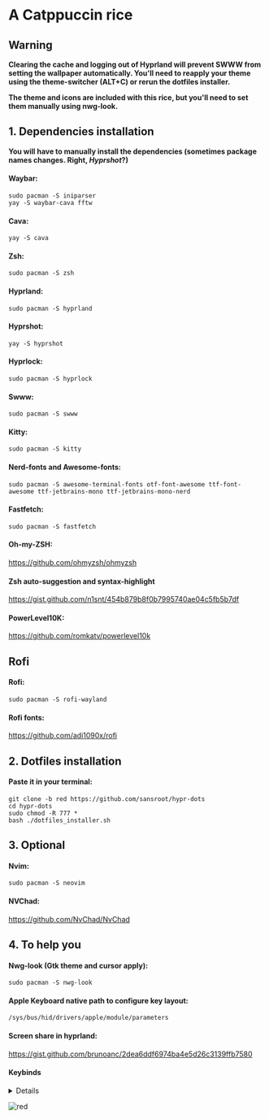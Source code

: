 # A Catppuccin rice
## Warning
**Clearing the cache and logging out of Hyprland will prevent SWWW from setting the wallpaper automatically. You'll need to reapply your theme using the theme-switcher (ALT+C) or rerun the dotfiles installer.**

**The theme and icons are included with this rice, but you'll need to set them manually using nwg-look.**
## 1. Dependencies installation

**You will have to manually install the dependencies (sometimes package names changes. Right, ***Hyprshot***?)**

#### Waybar:
```
sudo pacman -S iniparser
yay -S waybar-cava fftw
```
#### Cava:
```
yay -S cava
```
#### Zsh: 
```
sudo pacman -S zsh 
```
#### Hyprland: 
```
sudo pacman -S hyprland 
```
#### Hyprshot: 
```
yay -S hyprshot 
```
#### Hyprlock: 
```
sudo pacman -S hyprlock 
```
#### Swww: 
```
sudo pacman -S swww 
```
#### Kitty: 
```
sudo pacman -S kitty 
```
#### Nerd-fonts and Awesome-fonts: 
```
sudo pacman -S awesome-terminal-fonts otf-font-awesome ttf-font-awesome ttf-jetbrains-mono ttf-jetbrains-mono-nerd
```
#### Fastfetch: 
```
sudo pacman -S fastfetch 
```
#### Oh-my-ZSH: 

<a>https://github.com/ohmyzsh/ohmyzsh</a>

#### Zsh auto-suggestion and syntax-highlight

<a>https://gist.github.com/n1snt/454b879b8f0b7995740ae04c5fb5b7df</a>

#### PowerLevel10K:

<a>https://github.com/romkatv/powerlevel10k</a>
## Rofi
#### Rofi:
  ```
  sudo pacman -S rofi-wayland 
  ```
#### Rofi fonts:

  <a>https://github.com/adi1090x/rofi</a>

## 2. Dotfiles installation
#### Paste it in your terminal:
```
git clone -b red https://github.com/sansroot/hypr-dots
cd hypr-dots
sudo chmod -R 777 *
bash ./dotfiles_installer.sh
```

  

## 3. Optional

#### Nvim: 
```
sudo pacman -S neovim 
```
#### NVChad: 

<a>https://github.com/NvChad/NvChad</a>





## 4. To help you


#### Nwg-look (Gtk theme and cursor apply): 
```
sudo pacman -S nwg-look
```
#### Apple Keyboard native path to configure key layout: 
```
/sys/bus/hid/drivers/apple/module/parameters
```
#### Screen share in hyprland: 
<a>https://gist.github.com/brunoanc/2dea6ddf6974ba4e5d26c3139ffb7580</a>

#### Keybinds

<details>



| Action                                | Shortcut (Key)      |
|---------------------------------------|---------------------|
| Open themes                           | <kbd>Alt</kbd> + <kbd>C</kbd> |
| Open terminal                         | <kbd>Alt</kbd> + <kbd>Return</kbd> |
| Kill active window                    | <kbd>Alt</kbd> + <kbd>Q</kbd> |
| Exit environment                      | <kbd>$mainMod</kbd> + <kbd>M</kbd> |
| Toggle fullscreen mode                | <kbd>$mainMod</kbd> + <kbd>F</kbd> |
| Open file manager                     | <kbd>$mainMod</kbd> + <kbd>E</kbd> |
| Toggle floating window                | <kbd>Alt</kbd> + <kbd>F</kbd> |
| Open menu                             | <kbd>Alt</kbd> + <kbd>X</kbd> |
| Open power menu                       | <kbd>Alt</kbd> + <kbd>Z</kbd> |
| Toggle split mode                     | <kbd>Alt</kbd> + <kbd>S</kbd> |
| Move focus to the left                | <kbd>$mainMod</kbd> + <kbd>A</kbd> |
| Move focus to the right               | <kbd>$mainMod</kbd> + <kbd>D</kbd> |
| Move focus up                         | <kbd>$mainMod</kbd> + <kbd>W</kbd> |
| Move focus down                       | <kbd>$mainMod</kbd> + <kbd>S</kbd> |
| Take a screenshot                     | <kbd>Alt</kbd> + <kbd>P</kbd> |
| Lock screen                           | <kbd>$mainMod</kbd> + <kbd>L</kbd> |
| Kill panel                            | <kbd>$mainMod</kbd> + <kbd>K</kbd> |
| Start panel                           | <kbd>$mainMod</kbd> + <kbd>J</kbd> |
| Switch to workspace 1                 | <kbd>Alt</kbd> + <kbd>1</kbd> |
| Switch to workspace 2                 | <kbd>Alt</kbd> + <kbd>2</kbd> |
| Switch to workspace 3                 | <kbd>Alt</kbd> + <kbd>3</kbd> |
| Switch to workspace 4                 | <kbd>Alt</kbd> + <kbd>4</kbd> |
| Switch to workspace 5                 | <kbd>Alt</kbd> + <kbd>5</kbd> |
| Switch to workspace 6                 | <kbd>Ctrl</kbd> + <kbd>1</kbd> |
| Switch to workspace 7                 | <kbd>Ctrl</kbd> + <kbd>2</kbd> |
| Switch to workspace 8                 | <kbd>Ctrl</kbd> + <kbd>3</kbd> |
| Switch to workspace 9                 | <kbd>Ctrl</kbd> + <kbd>4</kbd> |
| Switch to workspace 10                | <kbd>Ctrl</kbd> + <kbd>5</kbd> |
| Move window to workspace 1            | <kbd>$mainMod</kbd> + <kbd>1</kbd> |
| Move window to workspace 2            | <kbd>$mainMod</kbd> + <kbd>2</kbd> |
| Move window to workspace 3            | <kbd>$mainMod</kbd> + <kbd>3</kbd> |
| Move window to workspace 4            | <kbd>$mainMod</kbd> + <kbd>4</kbd> |
| Move window to workspace 5            | <kbd>$mainMod</kbd> + <kbd>5</kbd> |
| Move window to workspace 6            | <kbd>Ctrl</kbd> + <kbd>Shift</kbd> + <kbd>1</kbd> |
| Move window to workspace 7            | <kbd>Ctrl</kbd> + <kbd>Shift</kbd> + <kbd>2</kbd> |
| Move window to workspace 8            | <kbd>Ctrl</kbd> + <kbd>Shift</kbd> + <kbd>3</kbd> |
| Move window to workspace 9            | <kbd>Ctrl</kbd> + <kbd>Shift</kbd> + <kbd>4</kbd> |
| Move window to workspace 10           | <kbd>Ctrl</kbd> + <kbd>Shift</kbd> + <kbd>5</kbd> |


</details>



![red](https://github.com/user-attachments/assets/d5c9e98e-212b-41c9-b473-63c789d7cabf)








